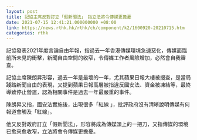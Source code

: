 ```yaml
---
layout: post
title: 記協主席反對訂立「假新聞法」　指立法將令傳媒更擔憂
date: 2021-07-15 12:41:21.000000000 +08:00
link: https://news.rthk.hk/rthk/ch/component/k2/1600920-20210715.htm
categories: rthk
---
```


記協發表2021年度言論自由年報，指過去一年香港傳媒環境急速惡化，傳媒面臨前所未見的衝擊，新聞自由空間的收窄，令傳媒工作者風險增加，必然會自我審查。

記協主席陳朗昇形容，過去一年是最壞的一年，尤其蘋果日報大樓被搜查，是當局踐踏新聞自由的表現，又提到蘋果日報高層被指違反國安法、資金被凍結等，最終導致停止營運，認為相關事件是過去一年最嚴重的事件。

陳朗昇又指，國安法實施後，出現很多「紅線 」，批評政府沒有清晰說明傳媒有何報道會觸及「紅線」。

他又反對政府訂立「假新聞法」，形容將成為傳媒頭上的一把刀，又指傳媒的環境已愈來愈收窄，立法將會令傳媒更擔憂。
